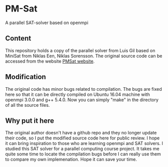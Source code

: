 # PM-Sat
A parallel SAT-solver based on openmpi

## Content
This repository holds a copy of the parallel solver from Luis Gil based on MiniSat from Niklas Een, Niklas Sorensson. The original source code can be accessed from the website [PMSat website](algos.inesc-id.pt/algos/software.php).

## Modification
The original code has minor bugs related to compilation. The bugs are fixed here so that it can be directly compiled on Ubuntu 16.04 machine with openmpi 3.0.0 and g++ 5.4.0. Now you can simply "make" in the directory of all the source files.

## Why put it here
The original author doesn't have a github repo and they no longer update their code, so I put the modified source code here for public review. I hope it can bring inspiration to those who are learning openmpi and SAT solvers. I studied this SAT solver for a parallel computing course project. It takes me quite some time to locate the compilation bugs before I can really use them to compare my own implemenation. Hope it can save your time.